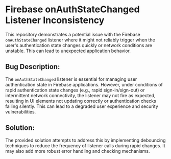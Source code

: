 # Firebase onAuthStateChanged Listener Inconsistency

This repository demonstrates a potential issue with the Firebase `onAuthStateChanged` listener where it might not reliably trigger when the user's authentication state changes quickly or network conditions are unstable. This can lead to unexpected application behavior.

## Bug Description:

The `onAuthStateChanged` listener is essential for managing user authentication state in Firebase applications.  However, under conditions of rapid authentication state changes (e.g., rapid sign-in/sign-out) or intermittent network connectivity, the listener may not fire as expected, resulting in UI elements not updating correctly or authentication checks failing silently.  This can lead to a degraded user experience and security vulnerabilities.

## Solution:

The provided solution attempts to address this by implementing debouncing techniques to reduce the frequency of listener calls during rapid changes.   It may also add more robust error handling and checking mechanisms.